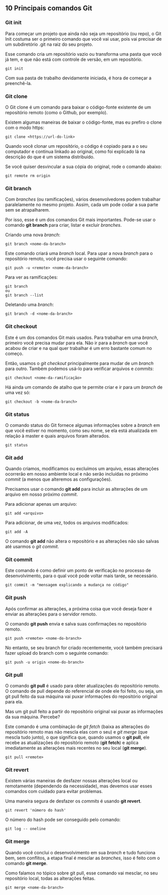 ## 10 Principais comandos Git

### Git init

Para começar um projeto que ainda não seja um repositório (ou repo), o Git Init costuma ser o primeiro comando que você vai usar, pois vai precisar de um subdiretório .git na raiz do seu projeto.

Esse comando cria um repositório vazio ou transforma uma pasta que você já tem, e que não está com controle de versão, em um repositório.

```
git init
```

Com sua pasta de trabalho devidamente iniciada, é hora de começar a preenchê-la.

### Git clone

O Git clone é um comando para baixar o código-fonte existente de um repositório remoto (como o Github, por exemplo).

Existem algumas maneiras de baixar o código-fonte, mas eu prefiro o clone com o modo https:

```
git clone <https://url-do-link>
```

Quando você clonar um repositório, o código é copiado para a o seu computador e continua linkado ao original, como foi explicado lá na descrição do que é um sistema distribuído.

Se você quiser desvincular a sua cópia do original, rode o comando abaixo:

```
git remote rm origin
```

### Git branch

Com *branches* (ou ramificações), vários desenvolvedores podem trabalhar paralelamente no mesmo projeto. Assim, cada um pode codar a sua parte sem se atrapalharem.

Por isso, esse é um dos comandos Git mais importantes. Pode-se usar o comando **git branch** para criar, listar e excluir *branches*.

Criando uma nova *branch*:

```
git branch <nome-da-branch>
```

Este comando criará uma *branch* local. Para upar a nova *branch* para o repositório remoto, você precisa usar o seguinte comando:

```
git push -u <remote> <nome-da-branch>
```

Para ver as ramificações:

```
git branch 
ou
git branch --list
```

Deletando uma *branch*:

```
git branch -d <nome-da-branch>
```

### Git checkout

Este é um dos comandos Git mais usados. Para trabalhar em uma *branch*, primeiro você precisa mudar para ela. Não ir para a *branch* que você acabou de criar e na qual quer trabalhar é um erro bastante comum no começo.

Então, usamos o *git checkout* principalmente para mudar de um *branch* para outro. Também podemos usá-lo para verificar arquivos e *commits*:

```
git checkout <nome-da-ramificação>
```

Há ainda um comando de atalho que te permite criar e ir para um *branch* de uma vez só:

```
git checkout -b <nome-da-branch>
```

### Git status

O comando status do Git fornece algumas informações sobre a *branch* em que você estiver no momento, como seu nome, se ela está atualizada em relação à master e quais arquivos foram alterados.

```
git status
```

### Git add

Quando criamos, modificamos ou excluímos um arquivo, essas alterações ocorrerão em nosso ambiente local e não serão incluídas no próximo *commit* (a menos que alteremos as configurações).

Precisamos usar o comando **git add** para incluir as alterações de um arquivo em nosso próximo *commit*.

Para adicionar apenas um arquivo:

```
git add <arquivo>
```

Para adicionar, de uma vez, todos os arquivos modificados:

```
git add -A
```

O comando **git add** não altera o repositório e as alterações não são salvas até usarmos o *git commit*.

### Git commit

Este comando é como definir um ponto de verificação no processo de desenvolvimento, para o qual você pode voltar mais tarde, se necessário.

```
git commit -m "mensagem explicando a mudança no código"
```

### Git push

Após confirmar as alterações, a próxima coisa que você deseja fazer é enviar as alterações para o servidor remoto.

O comando **git push** envia e salva suas confirmações no repositório remoto.

```
git push <remote> <nome-do-branch>
```

No entanto, se seu branch for criado recentemente, você também precisará fazer upload do branch com o seguinte comando:

```
git push -u origin <nome-do-branch>
```

### Git pull

O comando **git pull** é usado para obter atualizações do repositório remoto. O comando de pull depende do referencial de onde ele foi feito, ou seja, um git pull feito da sua máquina vai puxar informações do repositório original para ela.

Mas um git pull feito a partir do repositório original vai puxar as informações da sua máquina. Percebe?

Este comando é uma combinação de *git fetch* (baixa as alterações do repositório remoto mas não mescla elas com o seu) e *git merge* (que mescla tudo junto), o que significa que, quando usamos o **git pull**, ele recebe as atualizações do repositório remoto (**git fetch**) e aplica imediatamente as alterações mais recentes no seu local (**git merge**).

```
git pull <remote>
```

### Git revert

Existem várias maneiras de desfazer nossas alterações local ou remotamente (dependendo da necessidade), mas devemos usar esses comandos com cuidado para evitar problemas.

Uma maneira segura de desfazer os *commits* é usando **git revert**.

```
git revert 'número do hash'
```

O número do hash pode ser conseguido pelo comando:

```
git log -- oneline
```

### Git merge

Quando você conclui o desenvolvimento em sua *branch* e tudo funciona bem, sem conflitos, a etapa final é mesclar as *branches*, isso é feito com o comando **git merge**.

Como falamos no tópico sobre git pull, esse comando vai mesclar, no seu repositório local, todas as alterações feitas.

```
git merge <nome-da-branch>
```
